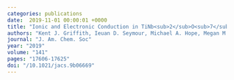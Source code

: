 ```yaml
---
categories: publications
date:  2019-11-01 00:00:01 +0000
title: "Ionic and Electronic Conduction in TiNb<sub>2</sub>O<sub>7</sub>"
authors: "Kent J. Griffith, Ieuan D. Seymour, Michael A. Hope, Megan M. Butala, Leo K. Lamontagne, Molleigh B. Preefer, Can P. Koçer, Graeme Henkelman, Andrew J. Morris, Matthew J. Cliffe, Siân E. Dutton, Clare P. Grey"
journal: "J. Am. Chem. Soc"
year: "2019"
volume: "141"
pages: "17606-17625"
doi: "/10.1021/jacs.9b06669"
---
```

